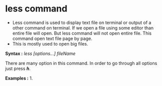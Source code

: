 # less command

* Less command is used to display text file on terminal or output of a other command on terminal. If we open a file using some editor than entire file will open. But less command will not open entire file. This command open text file page by page.
* This is mostly used to open big files.

**Syntax :** *less [options...] fileName*

There are many option in this command. In order to go through all options just press ***h***.

**Examples :**
1. 